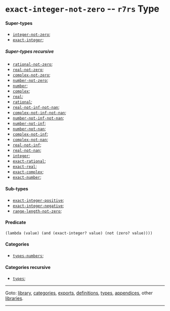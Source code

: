 

<a id='type__r7rs__exact-integer-not-zero'></a>

# `exact-integer-not-zero` -- `r7rs` Type


<a id='type__r7rs__exact-integer-not-zero__super-types'></a>

#### Super-types

 * [`integer-not-zero`](../../r7rs/types/integer-not-zero.md#type__r7rs__integer-not-zero);
 * [`exact-integer`](../../r7rs/types/exact-integer.md#type__r7rs__exact-integer);


<a id='type__r7rs__exact-integer-not-zero__super-types-recursive'></a>

##### Super-types recursive

 * [`rational-not-zero`](../../r7rs/types/rational-not-zero.md#type__r7rs__rational-not-zero);
 * [`real-not-zero`](../../r7rs/types/real-not-zero.md#type__r7rs__real-not-zero);
 * [`complex-not-zero`](../../r7rs/types/complex-not-zero.md#type__r7rs__complex-not-zero);
 * [`number-not-zero`](../../r7rs/types/number-not-zero.md#type__r7rs__number-not-zero);
 * [`number`](../../r7rs/types/number.md#type__r7rs__number);
 * [`complex`](../../r7rs/types/complex.md#type__r7rs__complex);
 * [`real`](../../r7rs/types/real.md#type__r7rs__real);
 * [`rational`](../../r7rs/types/rational.md#type__r7rs__rational);
 * [`real-not-inf-not-nan`](../../r7rs/types/real-not-inf-not-nan.md#type__r7rs__real-not-inf-not-nan);
 * [`complex-not-inf-not-nan`](../../r7rs/types/complex-not-inf-not-nan.md#type__r7rs__complex-not-inf-not-nan);
 * [`number-not-inf-not-nan`](../../r7rs/types/number-not-inf-not-nan.md#type__r7rs__number-not-inf-not-nan);
 * [`number-not-inf`](../../r7rs/types/number-not-inf.md#type__r7rs__number-not-inf);
 * [`number-not-nan`](../../r7rs/types/number-not-nan.md#type__r7rs__number-not-nan);
 * [`complex-not-inf`](../../r7rs/types/complex-not-inf.md#type__r7rs__complex-not-inf);
 * [`complex-not-nan`](../../r7rs/types/complex-not-nan.md#type__r7rs__complex-not-nan);
 * [`real-not-inf`](../../r7rs/types/real-not-inf.md#type__r7rs__real-not-inf);
 * [`real-not-nan`](../../r7rs/types/real-not-nan.md#type__r7rs__real-not-nan);
 * [`integer`](../../r7rs/types/integer.md#type__r7rs__integer);
 * [`exact-rational`](../../r7rs/types/exact-rational.md#type__r7rs__exact-rational);
 * [`exact-real`](../../r7rs/types/exact-real.md#type__r7rs__exact-real);
 * [`exact-complex`](../../r7rs/types/exact-complex.md#type__r7rs__exact-complex);
 * [`exact-number`](../../r7rs/types/exact-number.md#type__r7rs__exact-number);


<a id='type__r7rs__exact-integer-not-zero__sub-types'></a>

#### Sub-types

 * [`exact-integer-positive`](../../r7rs/types/exact-integer-positive.md#type__r7rs__exact-integer-positive);
 * [`exact-integer-negative`](../../r7rs/types/exact-integer-negative.md#type__r7rs__exact-integer-negative);
 * [`range-length-not-zero`](../../r7rs/types/range-length-not-zero.md#type__r7rs__range-length-not-zero);


<a id='type__r7rs__exact-integer-not-zero__predicate'></a>

#### Predicate

````
(lambda (value) (and (exact-integer? value) (not (zero? value))))
````


<a id='type__r7rs__exact-integer-not-zero__categories'></a>

#### Categories

 * [`types-numbers`](../../r7rs/categories/types-numbers.md#category__r7rs__types-numbers);


<a id='type__r7rs__exact-integer-not-zero__categories-recursive'></a>

#### Categories recursive

 * [`types`](../../r7rs/categories/types.md#category__r7rs__types);

----

Goto: [library](../../r7rs/_index.md#library__r7rs), [categories](../../r7rs/categories/_index.md#toc__r7rs__categories), [exports](../../r7rs/exports/_index.md#toc__r7rs__exports), [definitions](../../r7rs/definitions/_index.md#toc__r7rs__definitions), [types](../../r7rs/types/_index.md#toc__r7rs__types), [appendices](../../r7rs/appendices/_index.md#toc__r7rs__appendices), other [libraries](../../_libraries.md#toc__libraries).

----

